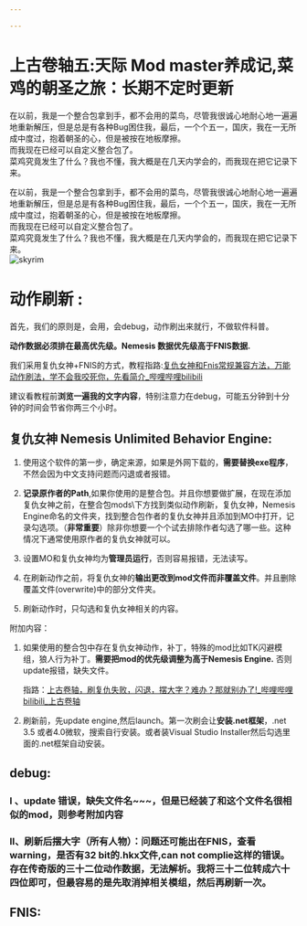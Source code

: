 ```yaml
---

---
```


# 上古卷轴五:天际 Mod master养成记,菜鸡的朝圣之旅：长期不定时更新

在以前，我是一个整合包拿到手，都不会用的菜鸟，尽管我很诚心地耐心地一遍遍地重新解压，但是总是有各种Bug困住我，最后，一个个五一，国庆，我在一无所成中度过，抱着朝圣的心，但是被按在地板摩擦。   
而我现在已经可以自定义整合包了。   
菜鸡究竟发生了什么？我也不懂，我大概是在几天内学会的，而我现在把它记录下来。   

在以前，我是一个整合包拿到手，都不会用的菜鸟，尽管我很诚心地耐心地一遍遍地重新解压，但是总是有各种Bug困住我，最后，一个个五一，国庆，我在一无所成中度过，抱着朝圣的心，但是被按在地板摩擦。   
而我现在已经可以自定义整合包了。   
菜鸡究竟发生了什么？我也不懂，我大概是在几天内学会的，而我现在把它记录下来。    
![skyrim](https://s2.loli.net/2024/06/19/C6Wf1FUOuxs8vy9.jpg)

# 动作刷新 :

首先，我们的原则是，会用，会debug，动作刷出来就行，不做软件科普。

**动作数据必须排在最高优先级。Nemesis 数据优先级高于FNIS数据.**

我们采用复仇女神+FNIS的方式，教程指路:[复仇女神和Fnis常规兼容方法，万能动作刷法，学不会我咬死你，先看简介_哔哩哔哩bilibili](https://www.bilibili.com/video/BV12d4y1b7PD/?spm_id_from=333.337.search-card.all.click&vd_source=d7601f0fc447d708fff71aa75186ea10)

建议看教程前**浏览一遍我的文字内容**，特别注意力在debug，可能五分钟到十分钟的时间会节省你两三个小时。

## 复仇女神 Nemesis Unlimited Behavior Engine:

1. 使用这个软件的第一步，确定来源，如果是外网下载的，**需要替换exe程序**，不然会因为中文支持问题而闪退或者报错。

2. **记录原作者的Path**,如果你使用的是整合包。并且你想要做扩展，在现在添加复仇女神之前，在整合包mods\下方找到类似动作刷新，复仇女神，Nemesis Engine命名的文件夹，找到整合包作者的复仇女神并且添加到MO中打开，记录勾选项。（**非常重要**）除非你想要一个个试去排除作者勾选了哪一些。这种情况下通常使用原作者的复仇女神就可以。
3. 设置MO和复仇女神均为**管理员运行**，否则容易报错，无法读写。
4. 在刷新动作之前，将复仇女神的**输出更改到mod文件而非覆盖文件**。并且删除覆盖文件(overwrite)中的部分文件夹。
5. 刷新动作时，只勾选和复仇女神相关的内容。

附加内容：

1. 如果使用的整合包中存在复仇女神动作，补丁，特殊的mod比如TK闪避模组，狼人行为补丁。**需要把mod的优先级调整为高于Nemesis Engine.** 否则update报错，缺失文件。

   指路：[上古卷轴，刷复仇失败，闪退，摆大字？难办？那就别办了!_哔哩哔哩bilibili_上古卷轴](https://www.bilibili.com/video/BV1vF411Q78p/?spm_id_from=333.788&vd_source=d7601f0fc447d708fff71aa75186ea10)

2. 刷新前，先update engine,然后launch。第一次刷会让**安装.net框架**，.net 3.5 或者4.0微软，搜索自行安装。或者装Visual Studio Installer然后勾选里面的.net框架自动安装。

## debug:

### I 、update 错误，缺失文件名~~~，但是已经装了和这个文件名很相似的mod，则参考附加内容

### II、刷新后摆大字（所有人物）：问题还可能出在FNIS，查看warning，是否有32 bit的.hkx文件,can not  complie这样的错误。存在传奇版的三十二位动作数据，无法解析。我将三十二位转成六十四位即可，但最容易的是先取消掉相关模组，然后再刷新一次。

## FNIS: